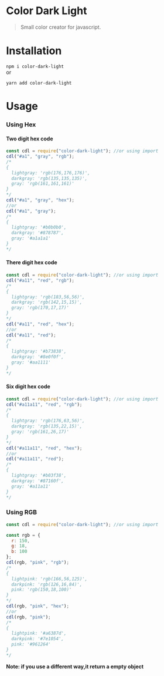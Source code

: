 # Color Dark Light

> Small color creator for javascript.

# Installation

`npm i color-dark-light`<br>
or <br>

`yarn add color-dark-light`<br>

# Usage

### Using Hex

#### Two digit hex code

```js
const cdl = require("color-dark-light"); //or using import
cdl("#a1", "gray", "rgb");
/*
{ 
  lightgray: 'rgb(176,176,176)',
  darkgray: 'rgb(135,135,135)',
  gray: 'rgb(161,161,161)' 
}
*/
cdl("#a1", "gray", "hex");
//or
cdl("#a1", "gray");
/*
{ 
  lightgray: '#b0b0b0',
  darkgray: '#878787', 
  gray: '#a1a1a1' 
}
*/
```

#### There digit hex code

```js
const cdl = require("color-dark-light"); //or using import
cdl("#a11", "red", "rgb");
/*
{ 
  lightgray: 'rgb(183,56,56)',
  darkgray: 'rgb(142,15,15)',
  gray: 'rgb(170,17,17)' 
}
*/
cdl("#a11", "red", "hex");
//or
cdl("#a11", "red");
/*
{ 
  lightgray: '#b73838', 
  darkgray: '#8e0f0f', 
  gray: '#aa1111' 
}
*/
```

#### Six digit hex code

```js
const cdl = require("color-dark-light"); //or using import
cdl("#a11a11", "red", "rgb");
/*
{ 
  lightgray: 'rgb(176,63,56)',
  darkgray: 'rgb(135,22,15)',
  gray: 'rgb(161,26,17)' 
}
*/
cdl("#a11a11", "red", "hex");
//or
cdl("#a11a11", "red");
/*
{ 
  lightgray: '#b03f38', 
  darkgray: '#87160f', 
  gray: '#a11a11' 
}
*/
```

### Using RGB

```js
const cdl = require("color-dark-light"); //or using import

const rgb = {
  r: 150,
  g: 18,
  b: 100
};
cdl(rgb, "pink", "rgb");
/*
{ 
  lightpink: 'rgb(166,56,125)',
  darkpink: 'rgb(126,16,84)',
  pink: 'rgb(150,18,100)' 
}
*/
cdl(rgb, "pink", "hex");
//or
cdl(rgb, "pink");
/*
{ 
  lightpink: '#a6387d', 
  darkpink: '#7e1054', 
  pink: '#961264' 
}
*/
```

**Note: if you use a different way,it return a empty object**
